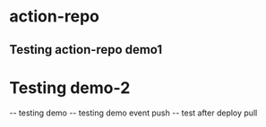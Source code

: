 # action-repo
## Testing action-repo demo1
# Testing demo-2
-- testing demo
-- testing demo event push
-- test after deploy pull